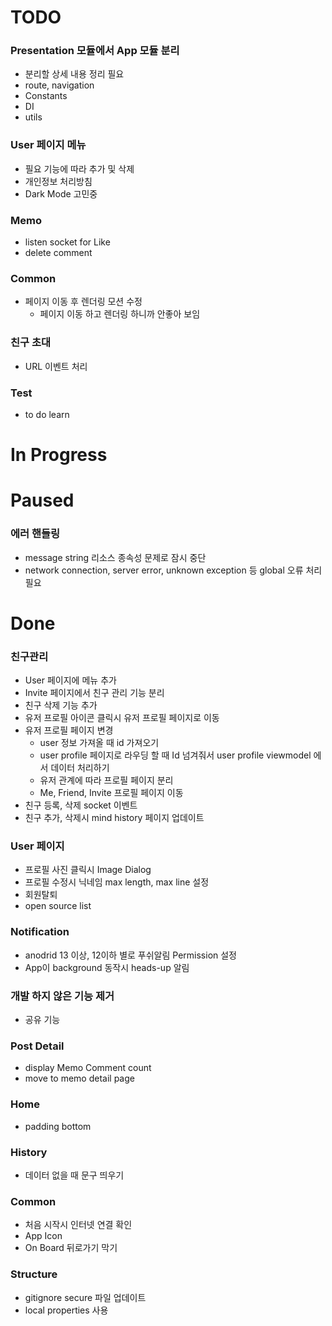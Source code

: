 # TODO
### Presentation 모듈에서 App 모듈 분리
- 분리할 상세 내용 정리 필요
- route, navigation
- Constants
- DI
- utils

### User 페이지 메뉴
- 필요 기능에 따라 추가 및 삭제
- 개인정보 처리방침
- Dark Mode 고민중

### Memo
- listen socket for Like
- delete comment

### Common
- 페이지 이동 후 렌더링 모션 수정
  - 페이지 이동 하고 렌더링 하니까 안좋아 보임

### 친구 초대
- URL 이벤트 처리

### Test
- to do learn

# In Progress


# Paused
### 에러 핸들링
- message string 리소스 종속성 문제로 잠시 중단
- network connection, server error, unknown exception 등 global 오류 처리 필요


# Done
### 친구관리
- User 페이지에 메뉴 추가
- Invite 페이지에서 친구 관리 기능 분리
- 친구 삭제 기능 추가
- 유저 프로필 아이콘 클릭시 유저 프로필 페이지로 이동
- 유저 프로필 페이지 변경
  - user 정보 가져올 때 id 가져오기
  - user profile 페이지로 라우딩 할 때 Id 넘겨줘서 user profile viewmodel 에서 데이터 처리하기
  - 유저 관계에 따라 프로필 페이지 분리
  - Me, Friend, Invite 프로필 페이지 이동
- 친구 등록, 삭제 socket 이벤트
- 친구 추가, 삭제시 mind history 페이지 업데이트

### User 페이지
- 프로필 사진 클릭시 Image Dialog
- 프로필 수정시 닉네임 max length, max line 설정
- 회원탈퇴
- open source list

### Notification
- anodrid 13 이상, 12이하 별로 푸쉬알림 Permission 설정
- App이 background 동작시 heads-up 알림

### 개발 하지 않은 기능 제거
- 공유 기능

### Post Detail
- display Memo Comment count
- move to memo detail page

### Home
- padding bottom

### History
- 데이터 없을 때 문구 띄우기

### Common
- 처음 시작시 인터넷 연결 확인
- App Icon
- On Board 뒤로가기 막기

### Structure
- gitignore secure 파일 업데이트
- local properties 사용